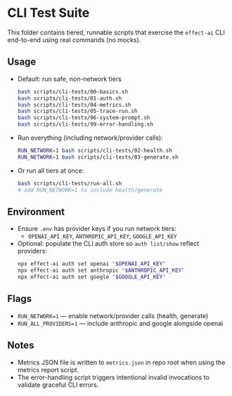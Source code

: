 # CLI Test Suite

This folder contains tiered, runnable scripts that exercise the
`effect-ai` CLI end-to-end using real commands (no mocks).

## Usage

- Default: run safe, non-network tiers
  ```bash
  bash scripts/cli-tests/00-basics.sh
  bash scripts/cli-tests/01-auth.sh
  bash scripts/cli-tests/04-metrics.sh
  bash scripts/cli-tests/05-trace-run.sh
  bash scripts/cli-tests/06-system-prompt.sh
  bash scripts/cli-tests/99-error-handling.sh
  ```

- Run everything (including network/provider calls):
  ```bash
  RUN_NETWORK=1 bash scripts/cli-tests/02-health.sh
  RUN_NETWORK=1 bash scripts/cli-tests/03-generate.sh
  ```

- Or run all tiers at once:
  ```bash
  bash scripts/cli-tests/run-all.sh
  # add RUN_NETWORK=1 to include health/generate
  ```

## Environment

- Ensure `.env` has provider keys if you run network tiers:
  - `OPENAI_API_KEY`, `ANTHROPIC_API_KEY`, `GOOGLE_API_KEY`
- Optional: populate the CLI auth store so `auth list/show` reflect providers:
  ```bash
  npx effect-ai auth set openai "$OPENAI_API_KEY"
  npx effect-ai auth set anthropic "$ANTHROPIC_API_KEY"
  npx effect-ai auth set google "$GOOGLE_API_KEY"
  ```

## Flags

- `RUN_NETWORK=1` — enable network/provider calls (health, generate)
- `RUN_ALL_PROVIDERS=1` — include anthropic and google alongside openai

## Notes

- Metrics JSON file is written to `metrics.json` in repo root when using
  the metrics report script.
- The error-handling script triggers intentional invalid invocations to
  validate graceful CLI errors.
